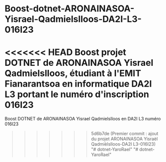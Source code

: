 # Boost-dotnet-ARONAINASOA-Yisrael-Qadmielslloos-DA2I-L3-016I23
<<<<<<< HEAD
Boost projet DOTNET de ARONAINASOA Yisrael Qadmielslloos, étudiant à l'EMIT Fianarantsoa en informatique DA2I L3 portant le numéro d'inscription 016I23
=======
Boost DOTNET de ARONAINASOA Yisrael Qadmielslloos en DA2I L3 numéro 016I23
>>>>>>> 5d6b7de (Premier commit : ajout du projet ARONAINASOA Yisraèl Qadmièlslloos-DA2I L3-016I23)
"# dotnet-YaroRael" 
"# dotnet-YaroRael" 

